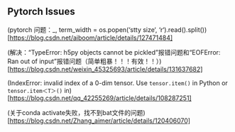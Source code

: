 ## Pytorch Issues

(pytorch 问题：_, term_width = os.popen(‘stty size‘, ‘r‘).read().split())[https://blog.csdn.net/aiboom/article/details/127471484]


(解决：“TypeError: h5py objects cannot be pickled”报错问题和“EOFError: Ran out of input”报错问题（简单粗暴！！！有效！！）)[https://blog.csdn.net/weixin_45325693/article/details/131637682]

(IndexError: invalid index of a 0-dim tensor. Use `tensor.item()` in Python or `tensor.item＜T＞()` in)[https://blog.csdn.net/qq_42255269/article/details/108287251]

(关于conda activate失败，找不到bat文件的问题)[https://blog.csdn.net/Zhang_aimer/article/details/120406070]